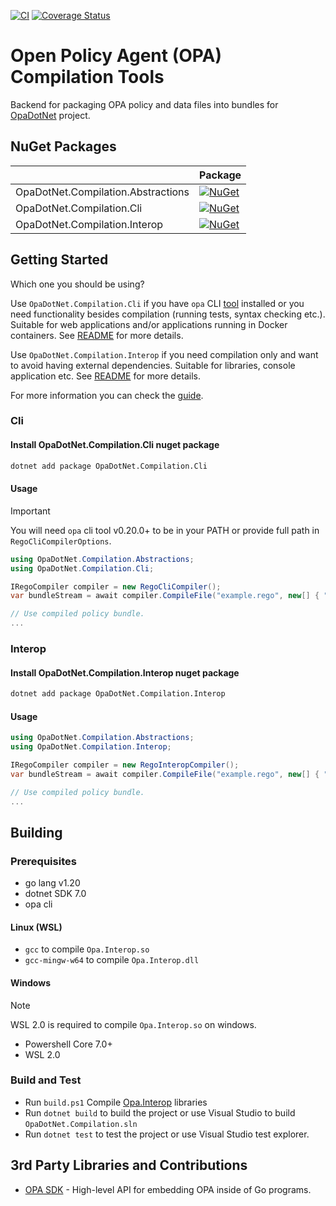 [![CI](https://github.com/me-viper/OpaDotNet.Compilation/actions/workflows/ci.yml/badge.svg)](https://github.com/me-viper/OpaDotNet.Compilation/actions/workflows/ci.yml)
[![Coverage Status](https://coveralls.io/repos/github/me-viper/OpaDotNet.Compilation/badge.svg?branch=main)](https://coveralls.io/github/me-viper/OpaDotNet.Compilation?branch=main)

# Open Policy Agent (OPA) Compilation Tools

Backend for packaging OPA policy and data files into bundles for [OpaDotNet](https://github.com/me-viper/OpaDotNet) project.

## NuGet Packages

|                                       | Package  |
|---------------------------------------|----------|
| OpaDotNet.Compilation.Abstractions    | [![NuGet](https://img.shields.io/nuget/v/OpaDotNet.Compilation.Abstractions.svg)](https://www.nuget.org/packages/OpaDotNet.OpaDotNet.Compilation.Abstractions/) |
| OpaDotNet.Compilation.Cli             | [![NuGet](https://img.shields.io/nuget/v/OpaDotNet.Compilation.Cli.svg)](https://www.nuget.org/packages/OpaDotNet.Compilation.Cli/) |
| OpaDotNet.Compilation.Interop         | [![NuGet](https://img.shields.io/nuget/v/OpaDotNet.Compilation.Interop.svg)](https://www.nuget.org/packages/OpaDotNet.Compilation.Interop/) |

## Getting Started

Which one you should be using?

Use `OpaDotNet.Compilation.Cli` if you have `opa` CLI [tool](https://www.openpolicyagent.org/docs/latest/cli) installed or you need functionality besides compilation (running tests, syntax checking etc.). Suitable for web applications and/or applications running in Docker containers. See [README](./src/OpaDotNet.Compilation.Cli) for more details.

Use `OpaDotNet.Compilation.Interop` if you need compilation only and want to avoid having external dependencies. Suitable for libraries, console application etc. See [README](./src/OpaDotNet.Compilation.Interop/README.md) for more details.

For more information you can check the [guide](https://me-viper.github.io/OpaDotNet/articles/compilation/compilation.html).

### Cli

#### Install OpaDotNet.Compilation.Cli nuget package

```sh
dotnet add package OpaDotNet.Compilation.Cli
```

#### Usage

> [!IMPORTANT]
> You will need `opa` cli tool v0.20.0+ to be in your PATH or provide full path in `RegoCliCompilerOptions`.

```csharp
using OpaDotNet.Compilation.Abstractions;
using OpaDotNet.Compilation.Cli;

IRegoCompiler compiler = new RegoCliCompiler();
var bundleStream = await compiler.CompileFile("example.rego", new[] { "example/hello" });

// Use compiled policy bundle.
...
```

### Interop

#### Install OpaDotNet.Compilation.Interop nuget package

```sh
dotnet add package OpaDotNet.Compilation.Interop
```

#### Usage

```csharp
using OpaDotNet.Compilation.Abstractions;
using OpaDotNet.Compilation.Interop;

IRegoCompiler compiler = new RegoInteropCompiler();
var bundleStream = await compiler.CompileFile("example.rego", new[] { "example/hello" });

// Use compiled policy bundle.
...
```

## Building

### Prerequisites

- go lang v1.20
- dotnet SDK 7.0
- opa cli

#### Linux (WSL)

- `gcc` to compile `Opa.Interop.so`
- `gcc-mingw-w64` to compile `Opa.Interop.dll`

#### Windows

> [!NOTE]
> WSL 2.0 is required to compile `Opa.Interop.so` on windows.

- Powershell Core 7.0+
- WSL 2.0

### Build and Test

- Run `build.ps1` Compile [Opa.Interop](./interop/) libraries
- Run `dotnet build` to build the project or use Visual Studio to build `OpaDotNet.Compilation.sln`
- Run `dotnet test` to test the project or use Visual Studio test explorer.

## 3rd Party Libraries and Contributions

- [OPA SDK](https://pkg.go.dev/github.com/open-policy-agent/opa/sdk) - High-level API for embedding OPA inside of Go programs.
